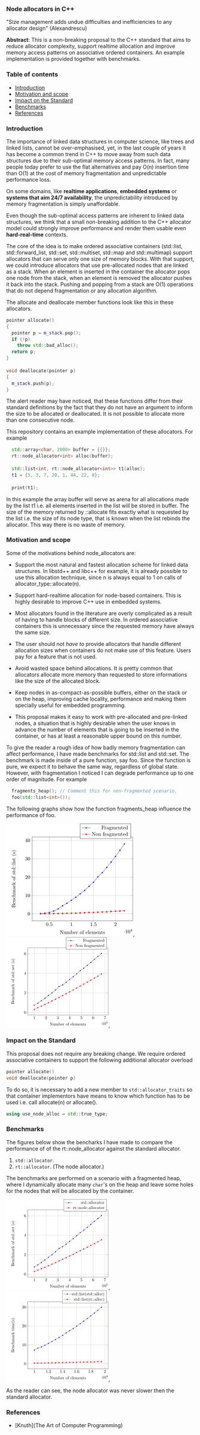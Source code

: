 ### Node allocators in C++

"Size management adds undue difficulties and inefficiencies to
any allocator design" (Alexandrescu)

**Abstract**: This is a non-breaking proposal to the C++ standard
that aims to reduce allocator complexity, support realtime
allocation and improve memory access patterns on associative
ordered containers. An example implementation is provided
together with benchmarks.

### Table of contents

* [Introduction](#Introduction)
* [Motivation and scope](#Motivation-and-scope)
* [Impact on the Standard](#Impact-on-the-standard)
* [Benchmarks](#Benchmarks)
* [References](#References)

### Introduction

The importance of linked data structures in computer science,
like trees and linked lists, cannot be over-emphasised, yet, in
the last couple of years it has become a common trend in C++ to
move away from such data structures due to their sub-optimal
memory access patterns.  In fact, many people today prefer to use
the flat alternatives and pay O(n) insertion time than O(1) at
the cost of memory fragmentation and unpredictable performance
loss.

On some domains, like **realtime applications**, **embedded
systems** or **systems that aim 24/7 availability**, the
unpredictability introduced by memory fragmentation is simply
unaffordable.

Even though the sub-optimal access patterns are inherent to
linked data structures, we think that a small non-breaking
addition to the C++ allocator model could strongly improve
performance and render them usable even **hard-real-time**
contexts.

The core of the idea is to make ordered associative containers
(std::list, std::forward_list, std::set, std::multiset, std::map
and std::multimap) support allocators that can serve only one size
of memory blocks.  With that support, we could introduce
allocators that use pre-allocated nodes that are linked as a
stack. When an element is inserted in the container the allocator
pops one node from the stack, when an element is removed the
allocator pushes it back into the stack.  Pushing and popping
from a stack are O(1) operations that do not depend
fragmentation or any allocation algorithm.

The allocate and deallocate member functions look like this in
these allocators.

```c++
pointer allocate()
{
  pointer p = m_stack.pop(); 
  if (!p)
    throw std::bad_alloc();
  return p; 
}

void deallocate(pointer p)
{
  m_stack.push(p);
}
```
The alert reader may have noticed, that these functions differ
from their standard definitions by the fact that they do not have
an argument to inform the size to be allocated or deallocated. It
is not possible to allocate more than one consecutive node.

This repository contains an example implementation of these
allocators. For example

```c++
  std::array<char, 2000> buffer = {{}};
  rt::node_allocator<int> alloc(buffer);

  std::list<int, rt::node_allocator<int>> t1(alloc);
  t1 = {5, 3, 7, 20, 1, 44, 22, 8};

  print(t1);
```

In this example the array buffer will serve as arena for all
allocations made by the list t1 i.e. all elements inserted in the
list will be stored in buffer. The size of the memory returned by
::allocate fits exactly what is requested by the list i.e. the
size of its node type, that is known when the list rebinds the
allocator.  This way there is no waste of memory.

### Motivation and scope

Some of the motivations behind node_allocators are:

* Support the most natural and fastest allocation scheme for
  linked data structures. In libstd++ and libc++ for example, it
  is already possible to use this allocation technique, since n
  is always equal to 1 on calls of allocator_type::allocate(n).

* Support hard-realtime allocation for node-based containers.
  This is highly desirable to improve C++ use in embedded
  systems.

* Most allocators found in the literature are overly complicated
  as a result of having to handle blocks of different size. In
  ordered associative containers this is unnecessary since the
  requested memory have always the same size.

* The user should not *have to* provide allocators that
  handle different allocation sizes when containers do not make
  use of this feature. Users pay for a feature that is not used.

* Avoid wasted space behind allocations. It is pretty common that
  allocators allocate more memory than requested to store
  informations like the size of the allocated block.

* Keep nodes in as-compact-as-possible buffers, either on the
  stack or on the heap, improving cache locality, performance
  and making them specially useful for embedded programming.

* This proposal makes it easy to work with pre-allocated and
  pre-linked nodes, a situation that is highly desirable when the
  user knows in advance the number of elements that is going to
  be inserted in the container, or has at least a reasonable
  upper bound on this number.

To give the reader a rough idea of how badly memory
fragmentation can affect performance, I have made benchmarks for
std::list and std::set. The benchmark is made inside of a pure
function, say foo. Since the function is pure, we expect it to
behave the same way, regardless of global state. However, with
fragmentation I noticed I can degrade performance up to one
order of magnitude. For example

```c++
  fragments_heap(); // Comment this for non-fragmented scenario.
  foo(std::list<int>());
```
The following graphs show how the function fragments_heap
influence the performance of foo.

![std::list fragmentation](fig/list_frag_effect.png),
![std::set fragmentation](fig/set_frag_effect.png),

### Impact on the Standard

This proposal does not require any breaking change. We require
ordered associative containers to support the following
additional allocator overload
```c++
pointer allocate()
void deallocate(pointer p)
```
To do so, it is necessary to add a new member to
```std::allocator_traits``` so that container implementors have means
to know which function has to be used i.e. call allocate(n) or
allocate().

```c++
using use_node_alloc = std::true_type;
```

### Benchmarks

The figures below show the bencharks I have made to compare the
performance of of the rt::node_allocator against the standard
allocator.

  1. `std::allocator`.
  2. `rt::allocator`. (The node allocator.)

The benchmarks are performed on a scenario with a fragmented
heap, where I dynamically allocate many `char`'s on the heap
and leave some holes for the nodes that will be allocated by
the container. 

![std::set benchmark](fig/std_set_bench.png),
![std::list benchmark](fig/std_list_bench.png),

As the reader can see, the node allocator was never slower
then the standard allocator.

### References

* [Knuth](The Art of Computer Programming)

